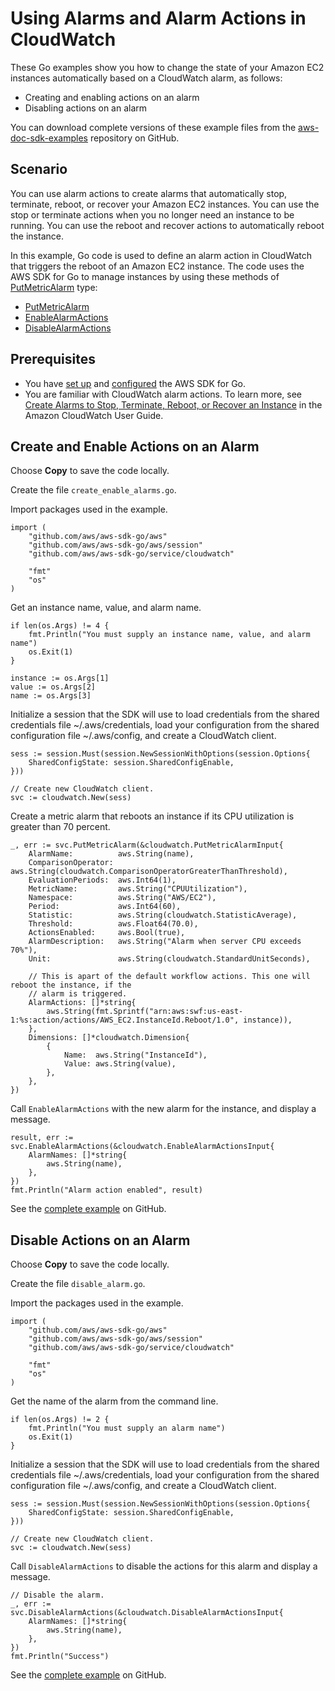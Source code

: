 # Using Alarms and Alarm Actions in CloudWatch<a name="cw-example-using-alarm-actions"></a>

These Go examples show you how to change the state of your Amazon EC2 instances automatically based on a CloudWatch alarm, as follows:
+ Creating and enabling actions on an alarm
+ Disabling actions on an alarm

You can download complete versions of these example files from the [aws\-doc\-sdk\-examples](https://github.com/awsdocs/aws-doc-sdk-examples/tree/master/go/example_code/cloudwatch) repository on GitHub\.

## Scenario<a name="cw-create-alarm-actions-scenario"></a>

You can use alarm actions to create alarms that automatically stop, terminate, reboot, or recover your Amazon EC2 instances\. You can use the stop or terminate actions when you no longer need an instance to be running\. You can use the reboot and recover actions to automatically reboot the instance\.

In this example, Go code is used to define an alarm action in CloudWatch that triggers the reboot of an Amazon EC2 instance\. The code uses the AWS SDK for Go to manage instances by using these methods of [PutMetricAlarm](https://docs.aws.amazon.com/sdk-for-go/api/service/cloudwatch/#CloudWatch) type:
+  [PutMetricAlarm](https://docs.aws.amazon.com/sdk-for-go/api/service/cloudwatch/#CloudWatch.PutMetricAlarm) 
+  [EnableAlarmActions](https://docs.aws.amazon.com/sdk-for-go/api/service/cloudwatch/#CloudWatch.EnableAlarmActions) 
+  [DisableAlarmActions](https://docs.aws.amazon.com/sdk-for-go/api/service/cloudwatch/#CloudWatch.DisableAlarmActions) 

## Prerequisites<a name="cw-create-alarm-actions-prerequisites"></a>
+ You have [set up](setting-up.md) and [configured](configuring-sdk.md) the AWS SDK for Go\.
+ You are familiar with CloudWatch alarm actions\. To learn more, see [Create Alarms to Stop, Terminate, Reboot, or Recover an Instance](https://docs.aws.amazon.com/AmazonCloudWatch/latest/monitoring/UsingAlarmActions.html) in the Amazon CloudWatch User Guide\.

## Create and Enable Actions on an Alarm<a name="cw-example-alarm-actions"></a>

Choose **Copy** to save the code locally\.

Create the file `create_enable_alarms.go`\.

Import packages used in the example\.

```
import (
    "github.com/aws/aws-sdk-go/aws"
    "github.com/aws/aws-sdk-go/aws/session"
    "github.com/aws/aws-sdk-go/service/cloudwatch"

    "fmt"
    "os"
)
```

Get an instance name, value, and alarm name\.

```
if len(os.Args) != 4 {
    fmt.Println("You must supply an instance name, value, and alarm name")
    os.Exit(1)
}

instance := os.Args[1]
value := os.Args[2]
name := os.Args[3]
```

Initialize a session that the SDK will use to load credentials from the shared credentials file \~/\.aws/credentials, load your configuration from the shared configuration file \~/\.aws/config, and create a CloudWatch client\.

```
sess := session.Must(session.NewSessionWithOptions(session.Options{
    SharedConfigState: session.SharedConfigEnable,
}))

// Create new CloudWatch client.
svc := cloudwatch.New(sess)
```

Create a metric alarm that reboots an instance if its CPU utilization is greater than 70 percent\.

```
_, err := svc.PutMetricAlarm(&cloudwatch.PutMetricAlarmInput{
    AlarmName:          aws.String(name),
    ComparisonOperator: aws.String(cloudwatch.ComparisonOperatorGreaterThanThreshold),
    EvaluationPeriods:  aws.Int64(1),
    MetricName:         aws.String("CPUUtilization"),
    Namespace:          aws.String("AWS/EC2"),
    Period:             aws.Int64(60),
    Statistic:          aws.String(cloudwatch.StatisticAverage),
    Threshold:          aws.Float64(70.0),
    ActionsEnabled:     aws.Bool(true),
    AlarmDescription:   aws.String("Alarm when server CPU exceeds 70%"),
    Unit:               aws.String(cloudwatch.StandardUnitSeconds),

    // This is apart of the default workflow actions. This one will reboot the instance, if the
    // alarm is triggered.
    AlarmActions: []*string{
        aws.String(fmt.Sprintf("arn:aws:swf:us-east-1:%s:action/actions/AWS_EC2.InstanceId.Reboot/1.0", instance)),
    },
    Dimensions: []*cloudwatch.Dimension{
        {
            Name:  aws.String("InstanceId"),
            Value: aws.String(value),
        },
    },
})
```

Call `EnableAlarmActions` with the new alarm for the instance, and display a message\.

```
result, err := svc.EnableAlarmActions(&cloudwatch.EnableAlarmActionsInput{
    AlarmNames: []*string{
        aws.String(name),
    },
})
fmt.Println("Alarm action enabled", result)
```

See the [complete example](https://github.com/awsdocs/aws-doc-sdk-examples/blob/main/go/example_code/cloudwatch/create_enable_alarms.go) on GitHub\.

## Disable Actions on an Alarm<a name="disable-actions-on-an-alarm"></a>

Choose **Copy** to save the code locally\.

Create the file `disable_alarm.go`\.

Import the packages used in the example\.

```
import (
    "github.com/aws/aws-sdk-go/aws"
    "github.com/aws/aws-sdk-go/aws/session"
    "github.com/aws/aws-sdk-go/service/cloudwatch"

    "fmt"
    "os"
)
```

Get the name of the alarm from the command line\.

```
if len(os.Args) != 2 {
    fmt.Println("You must supply an alarm name")
    os.Exit(1)
}
```

Initialize a session that the SDK will use to load credentials from the shared credentials file \~/\.aws/credentials, load your configuration from the shared configuration file \~/\.aws/config, and create a CloudWatch client\.

```
sess := session.Must(session.NewSessionWithOptions(session.Options{
    SharedConfigState: session.SharedConfigEnable,
}))

// Create new CloudWatch client.
svc := cloudwatch.New(sess)
```

Call `DisableAlarmActions` to disable the actions for this alarm and display a message\.

```
// Disable the alarm.
_, err := svc.DisableAlarmActions(&cloudwatch.DisableAlarmActionsInput{
    AlarmNames: []*string{
        aws.String(name),
    },
})
fmt.Println("Success")
```

See the [complete example](https://github.com/awsdocs/aws-doc-sdk-examples/blob/main/go/example_code/cloudwatch/disable_alarm.go) on GitHub\.